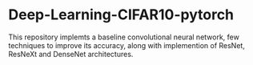# Deep-Learning-CIFAR10-pytorch
This repository implemts a baseline convolutional neural network, few techniques to improve its accuracy, along with implemention of ResNet, ResNeXt and DenseNet architectures.

